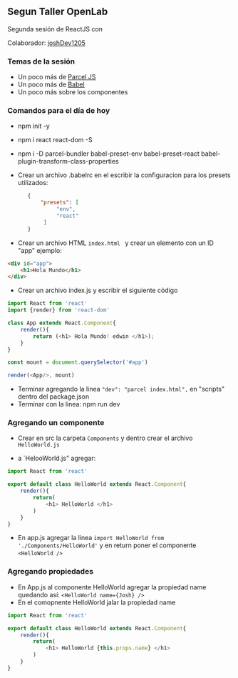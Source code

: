 ## Segun Taller OpenLab 

Segunda sesión de ReactJS con 

Colaborador:  [joshDev1205](https://github.com/joshDev1205/ "Coache Josh")

### Temas de la sesión
- Un poco más de [Parcel JS](https://parceljs.org/ "Parcel.js")
- Un poco más de [Babel](https://babeljs.io/ "Babel.js")
- Un poco más sobre los componentes

### Comandos para el día de hoy
- npm init -y
- npm i react react-dom -S
- npm i -D parcel-bundler babel-preset-env babel-preset-react babel-plugin-transform-class-properties
- Crear un archivo .babelrc en el escribir la configuracion para los presets utilizados:
    ```json
       {
           "presets": [
                "env",
                "react"
            ]
       } 
    ```

- Crear un archivo HTML  `index.html ` y crear un elemento con un ID "app"  ejemplo:
```html
<div id="app">
    <h1>Hola Mundo</h1>
</div>
```
- Crear un archivo index.js y escribir el siguiente código 

```javascript
import React from 'react'
import {render} from 'react-dom'

class App extends React.Component{
    render(){
        return (<h1> Hola Mundo! edwin </h1>);
    }
}

const mount = document.querySelector('#app')

render(<App/>, mount)
```

- Terminar agregando la linea ` "dev": "parcel index.html", ` en "scripts" dentro del package.json
- Terminar con la linea: npm run dev

### Agregando un componente

- Crear en src la carpeta `Components` y dentro crear el archivo `HelloWorld.js`

- a `HelooWorld.js" agregar: 

```javascript
import React from 'react'

export default class HelloWorld extends React.Component{
    render(){
        return(
            <h1> HelloWorld </h1>
        )
    }
}
```

- En app.js agregar la linea ` import HelloWorld from './Components/HelloWorld' ` y en return poner el componente `<HelloWorld />`


### Agregando propiedades
- En App.js al componente HelloWorld agregar la propiedad name  quedando así:   ` <HelloWorld name={Josh} /> ` 
- En el comopnente HelloWorld jalar la propiedad name 

```javascript
import React from 'react'

export default class HelloWorld extends React.Component{
    render(){
        return(
            <h1> HelloWorld {this.props.name} </h1>
        )
    }
}

```